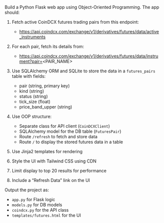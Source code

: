 Build a Python Flask web app using Object-Oriented Programming. The app should:

1. Fetch active CoinDCX futures trading pairs from this endpoint:
   - https://api.coindcx.com/exchange/v1/derivatives/futures/data/active_instruments

2. For each pair, fetch its details from:
   - https://api.coindcx.com/exchange/v1/derivatives/futures/data/instrument?pair=<PAIR_NAME>

3. Use SQLAlchemy ORM and SQLite to store the data in a `futures_pairs` table with fields:
   - pair (string, primary key)
   - kind (string)
   - status (string)
   - tick_size (float)
   - price_band_upper (string)

4. Use OOP structure:
   - Separate class for API client (`CoinDCXClient`)
   - SQLAlchemy model for the DB table (`FuturesPair`)
   - Route `/refresh` to fetch and store data
   - Route `/` to display the stored futures data in a table

5. Use Jinja2 templates for rendering
6. Style the UI with Tailwind CSS using CDN
7. Limit display to top 20 results for performance
8. Include a “Refresh Data” link on the UI

Output the project as:
- `app.py` for Flask logic
- `models.py` for DB models
- `coindcx.py` for the API class
- `templates/futures.html` for the UI
